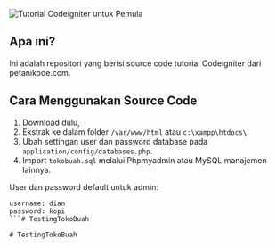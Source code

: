 ![Tutorial Codeigniter untuk Pemula](https://www.petanikode.com/img/ci/db/add-success.png)

## Apa ini?

Ini adalah repositori yang berisi source code tutorial Codeigniter
dari petanikode.com. 


## Cara Menggunakan Source Code

1. Download dulu,
2. Ekstrak ke dalam folder `/var/www/html` atau `c:\xampp\htdocs\`.
3. Ubah settingan user dan password database pada `application/config/databases.php`.
4. Import `tokobuah.sql` melalui Phpmyadmin atau MySQL manajemen lainnya.

User dan password default untuk admin:

```
username: dian
password: kopi
```#   T e s t i n g T o k o B u a h  
 #   T e s t i n g T o k o B u a h  
 